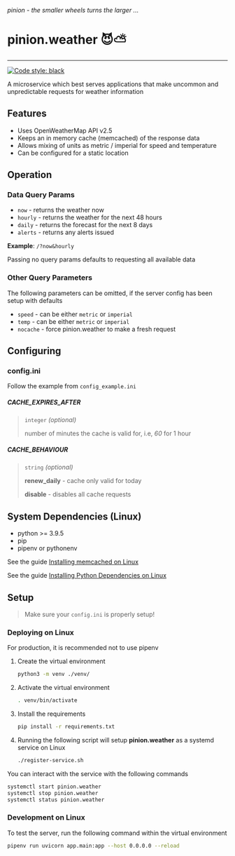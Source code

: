 _pinion - the smaller wheels turns the larger ..._

# pinion.weather 😈⛅

---

[![Code style: black](https://img.shields.io/badge/code%20style-black-000000.svg)](https://github.com/psf/black)

A microservice which best serves applications that make uncommon and unpredictable requests for weather information

## Features

- Uses OpenWeatherMap API v2.5
- Keeps an in memory cache (memcached) of the response data
- Allows mixing of units as metric / imperial for speed and temperature
- Can be configured for a static location

## Operation

### Data Query Params

- `now` - returns the weather now
- `hourly` - returns the weather for the next 48 hours
- `daily` - returns the forecast for the next 8 days
- `alerts` - returns any alerts issued

**Example**: `/?now&hourly`

Passing no query params defaults to requesting all available data

### Other Query Parameters

The following parameters can be omitted, if the server config has been setup with defaults

- `speed` - can be either `metric` or `imperial`
- `temp` - can be either `metric` or `imperial`
- `nocache` - force pinion.weather to make a fresh request

## Configuring

### config.ini

Follow the example from `config_example.ini`

##### CACHE_EXPIRES_AFTER

> `integer` _(optional)_
> 
> number of minutes the cache is valid for, i.e, _60_ for 1 hour

##### CACHE_BEHAVIOUR

> `string` _(optional)_
> 
> **renew_daily** - cache only valid for today
> 
> **disable** - disables all cache requests

## System Dependencies (Linux)

- python >= 3.9.5
- pip
- pipenv or pythonenv

See the guide [Installing memcached on Linux](./INSTALLING_MEMCACHED.md)

See the guide [Installing Python Dependencies on Linux](./INSTALLING_PYTHON_DEPENDENCIES.md)

## Setup

> Make sure your `config.ini` is properly setup!

### Deploying on Linux

For production, it is recommended not to use pipenv

1. Create the virtual environment

   ```bash
   python3 -m venv ./venv/
   ```

2. Activate the virtual environment
   
   ```bash
   . venv/bin/activate
   ```
   
3. Install the requirements
   
   ```bash
   pip install -r requirements.txt
   ```

4. Running the following script will setup **pinion.weather** as a systemd service on Linux

   ```bash
   ./register-service.sh
   ```

You can interact with the service with the following commands

```bash
systemctl start pinion.weather
systemctl stop pinion.weather
systemctl status pinion.weather
```

### Development on Linux

To test the server, run the following command within the virtual environment

```bash
pipenv run uvicorn app.main:app --host 0.0.0.0 --reload
```
